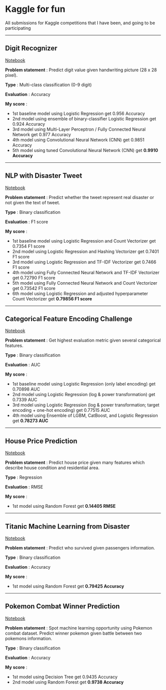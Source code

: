 # Kaggle for fun
All submissions for Kaggle competitions that I have been, and going to be participating

----
## Digit Recognizer

[Notebook](https://www.kaggle.com/ajisamudra/solving-mnist-using-cnn-mlp-and-stacking)

**Problem statement** : Predict digit value given handwriting picture (28 x 28 pixel).

**Type** : Multi-class classification (0-9 digit)

**Evaluation** : Accuracy

**My score** :

* 1st baseline model using Logistic Regression get 0.956 Accuracy
* 2nd model using ensemble of binary-classifier Logistic Regression get 0.924 Accuracy
* 3rd model using Multi-Layer Perceptron / Fully Connected Neural Network get 0.977 Accuracy
* 4th model using Convolutional Neural Network (CNN) get 0.9851 Accuracy
* 5th model using tuned Convolutional Neural Network (CNN) get **0.9910 Accuracy**

----
## NLP with Disaster Tweet

[Notebook](https://www.kaggle.com/ajisamudra/nlp-count-tf-idf-hashing-vectorizer)

**Problem statement** : Predict whether the tweet represent real disaster or not given the text of tweet.

**Type** : Binary classification

**Evaluation** : F1 score

**My score** :

* 1st baseline model using Logistic Regression and Count Vectorizer get 0.7354 F1 score
* 2nd model using Logistic Regression and Hashing Vectorizer get 0.7401 F1 score
* 3rd model using Logistic Regression and TF-IDF Vectorizer get 0.7466 F1 score
* 4th model using Fully Connected Neural Network and TF-IDF Vectorizer get 0.72790 F1 score
* 5th model using Fully Connected Neural Network and Count Vectorizer get 0.73542 F1 score
* 6th model using Logistic Regression and adjusted hyperparameter Count Vectorizer get **0.79856 F1 score**

----
## Categorical Feature Encoding Challenge

[Notebook](https://www.kaggle.com/ajisamudra/modelling-with-categorical-features)

**Problem statement** :  Get highest evaluation metric given several categorical features.

**Type** : Binary classification

**Evaluation** : AUC

**My score** :

* 1st baseline model using Logistic Regression (only label encoding) get 0.70898 AUC
* 2nd model using Logistic Regression (log & power transformation) get 0.7339 AUC
* 3rd model using Logistic Regression (log & power transformation; target encoding + one-hot encoding) get 0.77515 AUC
* 4th model using Ensemble of LGBM, CatBoost, and Logistic Regression get **0.78273 AUC**

----
## House Price Prediction

[Notebook](https://www.kaggle.com/ajisamudra/house-price-prediction)

**Problem statement** : Predict house price given many features which describe house condition and residential area.

**Type** : Regression

**Evaluation** : RMSE

**My score** :

* 1st model using Random Forest get **0.14405 RMSE**

----
## Titanic Machine Learning from Disaster

[Notebook](https://www.kaggle.com/ajisamudra/survivor-of-titanic-prediction)

**Problem statement** : Predict who survived given passengers information.

**Type** : Binary classification

**Evaluation** : Accuracy

**My score** :

* 1st model using Random Forest get **0.79425 Accuracy**

----
## Pokemon Combat Winner Prediction

[Notebook](https://www.kaggle.com/ajisamudra/winner-in-pokemon-combat-prediction)

**Problem statement** : Spot machine learning opportunity using Pokemon combat dataset. Predict winner pokemon given battle between two pokemons information.

**Type** : Binary classification

**Evaluation** : Accuracy

**My score** :

* 1st model using Decision Tree get 0.9435 Accuracy
* 2nd model using Random Forest get **0.9738 Accuracy**